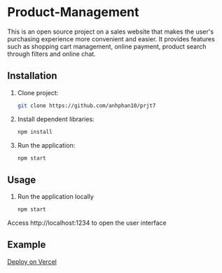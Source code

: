 # Product-Management

This is an open source project on a sales website that makes the user's purchasing experience more convenient and easier. It provides features such as shopping cart management, online payment, product search through filters and online chat.

## Installation

1. Clone project:
   ```bash
   git clone https://github.com/anhphan10/prjt7
   ```
2. Install dependent libraries:
   ```bash
   npm install
   ```
3. Run the application:
   ```bash
   npm start
      ```
## Usage

1. Run the application locally
   ```bash
   npm start
   ```
Access http://localhost:1234 to open the user interface

## Example

[Deploy on Vercel](https://prjt7.vercel.app/)